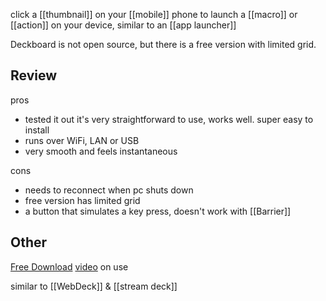 click a [[thumbnail]] on your [[mobile]] phone to launch a [[macro]] or [[action]] on your device, similar to an [[app launcher]]

Deckboard is not open source, but there is a free version with limited grid.
## Review
pros
- tested it out it's very straightforward to use, works well. super easy to install
- runs over WiFi, LAN or USB
- very smooth and feels instantaneous

cons
- needs to reconnect when pc shuts down
- free version has limited grid
- a button that simulates a key press, doesn't work with [[Barrier]]
## Other
[Free Download](https://www.deckboard.app/#download)
[video](https://www.youtube.com/watch?v=nD3WWfDRfKg) on use

similar to [[WebDeck]] & [[stream deck]]
